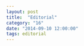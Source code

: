 ```yaml
---
layout: post
title:  "Editorial"
category: "16"
date: "2014-09-10 12:00:00"
tags: editorial
---
```


